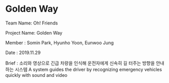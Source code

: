 # Golden Way

Team Name: Oh! Friends

Project Name: Golden Way

Member : Somin Park, Hyunho Yoon, Eunwoo Jung

Date : 2019.11.29

Brief :
소리와 영상으로 긴급 차량을 인식해 운전자에게 신속히 길 터주는 방향을 안내하는 시스템
A system guides the driver by recognizing emergency vehicles quickly with sound and video
